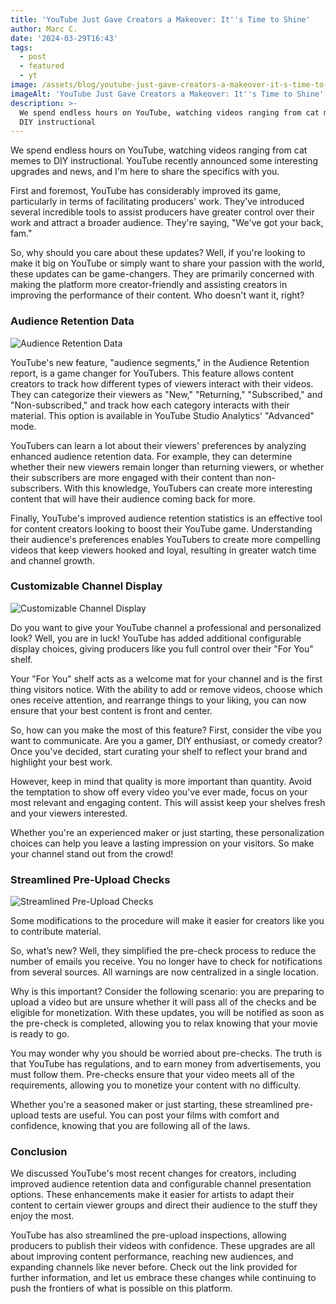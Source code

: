 ```yaml
---
title: 'YouTube Just Gave Creators a Makeover: It''s Time to Shine'
author: Marc C.
date: '2024-03-29T16:43'
tags:
  - post
  - featured
  - yt
image: /assets/blog/youtube-just-gave-creators-a-makeover-it-s-time-to-shine.png
imageAlt: 'YouTube Just Gave Creators a Makeover: It''s Time to Shine'
description: >-
  We spend endless hours on YouTube, watching videos ranging from cat memes to
  DIY instructional
---
```

We spend endless hours on YouTube, watching videos ranging from cat memes to DIY instructional. YouTube recently announced some interesting upgrades and news, and I'm here to share the specifics with you.

First and foremost, YouTube has considerably improved its game, particularly in terms of facilitating producers' work. They've introduced several incredible tools to assist producers have greater control over their work and attract a broader audience. They're saying, "We've got your back, fam."

So, why should you care about these updates? Well, if you're looking to make it big on YouTube or simply want to share your passion with the world, these updates can be game-changers. They are primarily concerned with making the platform more creator-friendly and assisting creators in improving the performance of their content. Who doesn't want it, right?

### Audience Retention Data

![Audience Retention Data](/assets/blog/audience-retention-data.png)

YouTube's new feature, "audience segments," in the Audience Retention report, is a game changer for YouTubers. This feature allows content creators to track how different types of viewers interact with their videos. They can categorize their viewers as "New," "Returning," "Subscribed," and "Non-subscribed," and track how each category interacts with their material. This option is available in YouTube Studio Analytics' "Advanced" mode.

YouTubers can learn a lot about their viewers' preferences by analyzing enhanced audience retention data. For example, they can determine whether their new viewers remain longer than returning viewers, or whether their subscribers are more engaged with their content than non-subscribers. With this knowledge, YouTubers can create more interesting content that will have their audience coming back for more.

Finally, YouTube's improved audience retention statistics is an effective tool for content creators looking to boost their YouTube game. Understanding their audience's preferences enables YouTubers to create more compelling videos that keep viewers hooked and loyal, resulting in greater watch time and channel growth.

### Customizable Channel Display

![Customizable Channel Display](/assets/blog/customizable-channel-display.png)

Do you want to give your YouTube channel a professional and personalized look? Well, you are in luck! YouTube has added additional configurable display choices, giving producers like you full control over their "For You" shelf. 

Your "For You" shelf acts as a welcome mat for your channel and is the first thing visitors notice. With the ability to add or remove videos, choose which ones receive attention, and rearrange things to your liking, you can now ensure that your best content is front and center. 

So, how can you make the most of this feature? First, consider the vibe you want to communicate. Are you a gamer, DIY enthusiast, or comedy creator? Once you've decided, start curating your shelf to reflect your brand and highlight your best work.

However, keep in mind that quality is more important than quantity. Avoid the temptation to show off every video you've ever made, focus on your most relevant and engaging content. This will assist keep your shelves fresh and your viewers interested.

Whether you're an experienced maker or just starting, these personalization choices can help you leave a lasting impression on your visitors. So make your channel stand out from the crowd!

### Streamlined Pre-Upload Checks

![Streamlined Pre-Upload Checks](/assets/blog/streamlined-pre-upload-checks.png)

Some modifications to the procedure will make it easier for creators like you to contribute material. 

So, what’s new? Well, they simplified the pre-check process to reduce the number of emails you receive. You no longer have to check for notifications from several sources. All warnings are now centralized in a single location.

Why is this important? Consider the following scenario: you are preparing to upload a video but are unsure whether it will pass all of the checks and be eligible for monetization. With these updates, you will be notified as soon as the pre-check is completed, allowing you to relax knowing that your movie is ready to go.

You may wonder why you should be worried about pre-checks. The truth is that YouTube has regulations, and to earn money from advertisements, you must follow them. Pre-checks ensure that your video meets all of the requirements, allowing you to monetize your content with no difficulty.

Whether you're a seasoned maker or just starting, these streamlined pre-upload tests are useful. You can post your films with comfort and confidence, knowing that you are following all of the laws.

### Conclusion

We discussed YouTube's most recent changes for creators, including improved audience retention data and configurable channel presentation options. These enhancements make it easier for artists to adapt their content to certain viewer groups and direct their audience to the stuff they enjoy the most.

YouTube has also streamlined the pre-upload inspections, allowing producers to publish their videos with confidence. These upgrades are all about improving content performance, reaching new audiences, and expanding channels like never before. Check out the link provided for further information, and let us embrace these changes while continuing to push the frontiers of what is possible on this platform.
